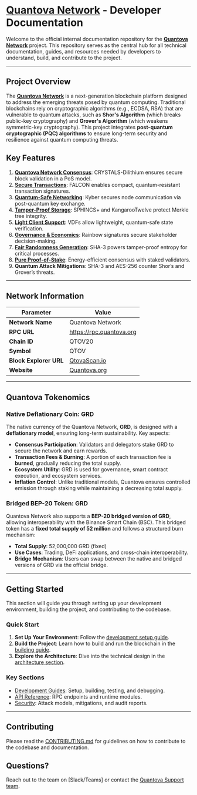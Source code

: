 # [Quantova Network](http://Quantova.org/) - Developer Documentation

Welcome to the official internal documentation repository for the [**Quantova Network**](#project-overview) project.
This repository serves as the central hub for all technical documentation, guides, and
resources needed by developers to understand, build, and contribute to the project.

---

## **Project Overview**

The [**Quantova Network**](http://Quantova.org/) is a next-generation blockchain platform designed to address the emerging threats posed by
quantum computing. Traditional blockchains rely on cryptographic algorithms (e.g., ECDSA, RSA) that are vulnerable to
quantum attacks, such as **Shor's Algorithm** (which breaks public-key cryptography) and
**Grover's Algorithm** (which weakens symmetric-key cryptography). This project integrates
**post-quantum cryptographic (PQC) algorithms** to ensure long-term security and resilience against quantum computing
threats.

## **Key Features**

1. [**Quantova Network Consensus**](https://github.com/Quantova/Quantova-network-docs/blob/main/2.0%20Core%20Blockchain%20Features/2.1%20consensus-mechanism.md): CRYSTALS-Dilithium ensures secure block validation in a PoS model.
2. [**Secure Transactions**](https://github.com/Quantova/Quantova-network-docs/blob/main/2.0%20Core%20Blockchain%20Features/2.2%20transaction-layer.md): FALCON enables compact, quantum-resistant transaction signatures.
3. [**Quantum-Safe Networking**](https://github.com/Quantova/Quantova-network-docs/blob/main/3.0%20Security%20Layers/3.2%20networking-layer.md): Kyber secures node communication via post-quantum key exchange.
4. [**Tamper-Proof Storage**](https://github.com/Quantova/Quantova-network-docs/blob/main/3.0%20Security%20Layers/3.3%20storage-and-state-management.md): SPHINCS+ and KangarooTwelve protect Merkle tree integrity.
5. [**Light Client Support**](https://github.com/Quantova/Quantova-network-docs/blob/main/4.0%20Supporting%20Features/4.1%20light-client-support.md): VDFs allow lightweight, quantum-safe state verification.
6. [**Governance & Economics**](https://github.com/Quantova/Quantova-network-docs/blob/main/5.0%20Governance%20and%20Economics/5.1%20governance.md): Rainbow signatures secure stakeholder decision-making.
7. [**Fair Randomness Generation**](https://github.com/Quantova/Quantova-network-docs/blob/main/4.0%20Supporting%20Features/4.2%20randomness-generation.md): SHA-3 powers tamper-proof entropy for critical processes.
8. [**Pure Proof-of-Stake**](https://github.com/Quantova/Quantova-network-docs/blob/main/5.0%20Governance%20and%20Economics/5.2%20pure-proof-of-stake.md): Energy-efficient consensus with staked validators.
9. **Quantum Attack Mitigations**: SHA-3 and AES-256 counter Shor’s and Grover’s threats.

---

## **Network Information**

| Parameter              | Value                            |
|------------------------|----------------------------------|
| **Network Name**       | Quantova Network                  |
| **RPC URL**            | https://rpc.quantova.org                        |
| **Chain ID**           | QTOV20                            |
| **Symbol**             | QTOV                              |
| **Block Explorer URL** | [QtovaScan.io](https://QtovaScan.io) |
| **Website**            | [Quantova.org](https://Quantova.org) |

---

## **Quantova Tokenomics**

### **Native Deflationary Coin: GRD**

The native currency of the Quantova Network, **GRD**, is designed with a **deflationary model**, ensuring long-term
sustainability. Key aspects:

- **Consensus Participation**: Validators and delegators stake GRD to secure the network and earn rewards.
- **Transaction Fees & Burning**: A portion of each transaction fee is **burned**, gradually reducing the total supply.
- **Ecosystem Utility**: GRD is used for governance, smart contract execution, and ecosystem services.
- **Inflation Control**: Unlike traditional models, Quantova ensures controlled emission through staking while
  maintaining a decreasing total supply.

### **Bridged BEP-20 Token: GRD**

Quantova Network also supports a **BEP-20 bridged version of GRD**, allowing interoperability with the Binance Smart
Chain (BSC).
This bridged token has a **fixed total supply of 52 million** and follows a structured burn mechanism:

- **Total Supply**: 52,000,000 GRD (fixed)
- **Use Cases**: Trading, DeFi applications, and cross-chain interoperability.
- **Bridge Mechanism**: Users can swap between the native and bridged versions of GRD via the official bridge.

---

## **Getting Started**

This section will guide you through setting up your development environment, building the project, and contributing to
the codebase.

### **Quick Start**

1. **Set Up Your Environment**: Follow the [development setup guide](/6.0%20Development/setup.md).
2. **Build the Project**: Learn how to build and run the blockchain in the [building guide](/6.0%20Development/building.md).
3. **Explore the Architecture**: Dive into the technical design in
   the [architecture section](/3.0%20Security%20Layers/).

### **Key Sections**

- [Development Guides](/6.0%20Development/): Setup, building, testing, and debugging.
- [API Reference](/api-reference/): RPC endpoints and runtime modules.
- [Security](/security/): Attack models, mitigations, and audit reports.

---

## **Contributing**

Please read the [CONTRIBUTING.md](/CONTRIBUTING.md) for guidelines on how to contribute to the codebase and
documentation.

## **Questions?**

Reach out to the team on [Slack/Teams] or contact the [Quantova Support team](mailto:info@Quantova.org).
